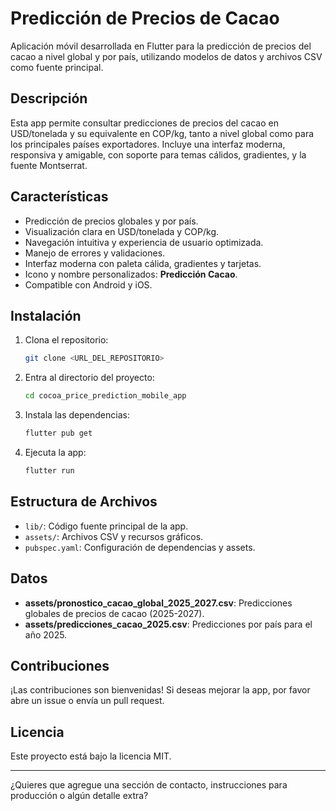 # Predicción de Precios de Cacao

Aplicación móvil desarrollada en Flutter para la predicción de precios del cacao a nivel global y por país, utilizando modelos de datos y archivos CSV como fuente principal.

## Descripción

Esta app permite consultar predicciones de precios del cacao en USD/tonelada y su equivalente en COP/kg, tanto a nivel global como para los principales países exportadores. Incluye una interfaz moderna, responsiva y amigable, con soporte para temas cálidos, gradientes, y la fuente Montserrat.

## Características

- Predicción de precios globales y por país.
- Visualización clara en USD/tonelada y COP/kg.
- Navegación intuitiva y experiencia de usuario optimizada.
- Manejo de errores y validaciones.
- Interfaz moderna con paleta cálida, gradientes y tarjetas.
- Icono y nombre personalizados: **Predicción Cacao**.
- Compatible con Android y iOS.

## Instalación

1. Clona el repositorio:
   ```bash
   git clone <URL_DEL_REPOSITORIO>
   ```
2. Entra al directorio del proyecto:
   ```bash
   cd cocoa_price_prediction_mobile_app
   ```
3. Instala las dependencias:
   ```bash
   flutter pub get
   ```
4. Ejecuta la app:
   ```bash
   flutter run
   ```

## Estructura de Archivos

- `lib/`: Código fuente principal de la app.
- `assets/`: Archivos CSV y recursos gráficos.
- `pubspec.yaml`: Configuración de dependencias y assets.

## Datos

- **assets/pronostico_cacao_global_2025_2027.csv**: Predicciones globales de precios de cacao (2025-2027).
- **assets/predicciones_cacao_2025.csv**: Predicciones por país para el año 2025.

## Contribuciones

¡Las contribuciones son bienvenidas! Si deseas mejorar la app, por favor abre un issue o envía un pull request.

## Licencia

Este proyecto está bajo la licencia MIT.

---

¿Quieres que agregue una sección de contacto, instrucciones para producción o algún detalle extra?
